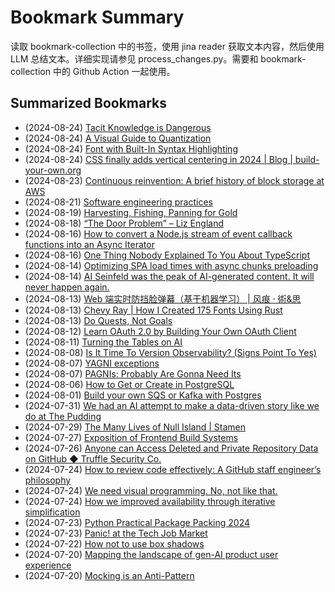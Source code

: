 # Bookmark Summary 
读取 bookmark-collection 中的书签，使用 jina reader 获取文本内容，然后使用 LLM 总结文本。详细实现请参见 process_changes.py。需要和 bookmark-collection 中的 Github Action 一起使用。
    
## Summarized Bookmarks
- (2024-08-24) [Tacit Knowledge is Dangerous](202408/2024-08-24-tacit-knowledge-is-dangerous.md)
- (2024-08-24) [A Visual Guide to Quantization](202408/2024-08-24-a-visual-guide-to-quantization.md)
- (2024-08-24) [Font with Built-In Syntax Highlighting](202408/2024-08-24-font-with-built-in-syntax-highlighting.md)
- (2024-08-24) [CSS finally adds vertical centering in 2024 | Blog | build-your-own.org](202408/2024-08-24-css-finally-adds-vertical-centering-in-2024-|-blog-|-build-your-own.org.md)
- (2024-08-23) [Continuous reinvention: A brief history of block storage at AWS](202408/2024-08-24-continuous-reinvention:-a-brief-history-of-block-storage-at-aws.md)
- (2024-08-21) [Software engineering practices](202408/2024-08-24-software-engineering-practices.md)
- (2024-08-19) [Harvesting, Fishing, Panning for Gold](202408/2024-08-24-harvesting,-fishing,-panning-for-gold.md)
- (2024-08-18) [“The Door Problem” – Liz England](202408/2024-08-24-“the-door-problem”-–-liz-england.md)
- (2024-08-16) [How to convert a Node.js stream of event callback functions into an Async Iterator](202408/2024-08-24-how-to-convert-a-node.js-stream-of-event-callback-functions-into-an-async-iterator.md)
- (2024-08-16) [One Thing Nobody Explained To You About TypeScript](202408/2024-08-24-one-thing-nobody-explained-to-you-about-typescript.md)
- (2024-08-14) [Optimizing SPA load times with async chunks preloading](202408/2024-08-24-optimizing-spa-load-times-with-async-chunks-preloading.md)
- (2024-08-14) [AI Seinfeld was the peak of AI-generated content. It will never happen again.](202408/2024-08-24-ai-seinfeld-was-the-peak-of-ai-generated-content.-it-will-never-happen-again..md)
- (2024-08-13) [Web 端实时防挡脸弹幕（基于机器学习） | 风痕 · 術&思](202408/2024-08-24-web-端实时防挡脸弹幕（基于机器学习）-|-风痕-·-術&思.md)
- (2024-08-13) [Chevy Ray | How I Created 175 Fonts Using Rust](202408/2024-08-24-chevy-ray-|-how-i-created-175-fonts-using-rust.md)
- (2024-08-13) [Do Quests, Not Goals](202408/2024-08-24-do-quests,-not-goals.md)
- (2024-08-12) [Learn OAuth 2.0 by Building Your Own OAuth Client](202408/2024-08-24-learn-oauth-2.0-by-building-your-own-oauth-client.md)
- (2024-08-11) [Turning the Tables on AI](202408/2024-08-24-turning-the-tables-on-ai.md)
- (2024-08-08) [Is It Time To Version Observability? (Signs Point To Yes)](202408/2024-08-24-is-it-time-to-version-observability?-(signs-point-to-yes).md)
- (2024-08-07) [YAGNI exceptions](202408/2024-08-24-yagni-exceptions.md)
- (2024-08-07) [PAGNIs: Probably Are Gonna Need Its](202408/2024-08-24-pagnis:-probably-are-gonna-need-its.md)
- (2024-08-06) [How to Get or Create in PostgreSQL](202408/2024-08-24-how-to-get-or-create-in-postgresql.md)
- (2024-08-01) [Build your own SQS or Kafka with Postgres](202408/2024-08-24-build-your-own-sqs-or-kafka-with-postgres.md)
- (2024-07-31) [We had an AI attempt to make a data-driven story like we do at The Pudding](202408/2024-08-24-we-had-an-ai-attempt-to-make-a-data-driven-story-like-we-do-at-the-pudding.md)
- (2024-07-29) [The Many Lives of Null Island | Stamen](202408/2024-08-24-the-many-lives-of-null-island-|-stamen.md)
- (2024-07-27) [Exposition of Frontend Build Systems](202408/2024-08-24-exposition-of-frontend-build-systems.md)
- (2024-07-26) [Anyone can Access Deleted and Private Repository Data on GitHub ◆ Truffle Security Co.](202408/2024-08-24-anyone-can-access-deleted-and-private-repository-data-on-github-◆-truffle-security-co..md)
- (2024-07-24) [How to review code effectively: A GitHub staff engineer’s philosophy](202408/2024-08-24-how-to-review-code-effectively:-a-github-staff-engineer’s-philosophy.md)
- (2024-07-24) [We need visual programming. No, not like that.](202408/2024-08-24-we-need-visual-programming.-no,-not-like-that..md)
- (2024-07-24) [How we improved availability through iterative simplification](202408/2024-08-24-how-we-improved-availability-through-iterative-simplification.md)
- (2024-07-23) [Python Practical Package Packing 2024](202408/2024-08-24-python-practical-package-packing-2024.md)
- (2024-07-23) [Panic! at the Tech Job Market](202408/2024-08-24-panic!-at-the-tech-job-market.md)
- (2024-07-22) [How not to use box shadows](202408/2024-08-24-how-not-to-use-box-shadows.md)
- (2024-07-20) [Mapping the landscape of gen-AI product user experience](202408/2024-08-24-mapping-the-landscape-of-gen-ai-product-user-experience.md)
- (2024-07-20) [Mocking is an Anti-Pattern](202408/2024-08-24-mocking-is-an-anti-pattern.md)
